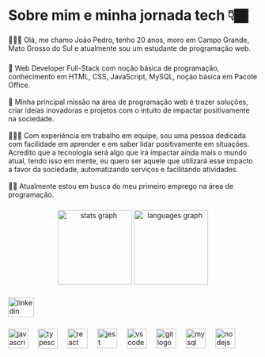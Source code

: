 <h1 align="left">Sobre mim e minha jornada tech 👇🏿</h1>

###

<p align="left">🙋🏽‍♂️ Olá, me chamo João Pedro, tenho 20 anos, moro em Campo Grande, Mato Grosso do Sul e atualmente sou um estudante de programação web.</p>

###

<p align="left">📱 Web Developer Full-Stack com noção básica de programação, conhecimento em HTML, CSS, JavaScript, MySQL, noção básica em Pacote Office.<br><br>🎒 Minha principal missão na área de programação web é trazer soluções, criar ideias inovadoras e projetos com o intuito de impactar positivamente na sociedade.<br><br>👨🏽‍💻 Com experiência em trabalho em equipe, sou uma pessoa dedicada com facilidade em aprender e em saber lidar positivamente em situações. Acredito que a tecnologia será algo que irá impactar ainda mais o mundo atual, tendo isso em mente, eu quero ser aquele que utilizará esse impacto a favor da sociedade, automatizando serviços e facilitando atividades.<br><br>✍🏼 Atualmente estou em busca do meu primeiro emprego na área de programação.</p>

###

<div align="center">
  <img src="https://github-readme-stats.vercel.app/api?username=JoaoPedroC-Dev&hide_title=false&hide_rank=false&show_icons=true&include_all_commits=true&count_private=true&disable_animations=false&theme=dracula&locale=en&hide_border=false&order=1" height="150" alt="stats graph"  />
  <img src="https://github-readme-stats.vercel.app/api/top-langs?username=JoaoPedroC-Dev&locale=en&hide_title=false&layout=compact&card_width=320&langs_count=5&theme=dracula&hide_border=false&order=2" height="150" alt="languages graph"  />
</div>

###

<div align="left">
  <a href="https://www.linkedin.com/in/joaopedrodac/" target="_blank"> <img src="https://raw.githubusercontent.com/maurodesouza/profile-readme-generator/master/src/assets/icons/social/linkedin/default.svg" width="52" height="40" alt="linkedin logo"  /> </a>
</div>

###

<div align="left">
  <img src="https://cdn.jsdelivr.net/gh/devicons/devicon/icons/javascript/javascript-original.svg" height="40" alt="javascript logo"  />
  <img width="12" />
  <img src="https://cdn.jsdelivr.net/gh/devicons/devicon/icons/typescript/typescript-original.svg" height="40" alt="typescript logo"  />
  <img width="12" />
  <img src="https://cdn.jsdelivr.net/gh/devicons/devicon/icons/react/react-original.svg" height="40" alt="react logo"  />
  <img width="12" />
  <img src="https://cdn.jsdelivr.net/gh/devicons/devicon/icons/jest/jest-plain.svg" height="40" alt="jest logo"  />
  <img width="12" />
  <img src="https://cdn.jsdelivr.net/gh/devicons/devicon/icons/vscode/vscode-original.svg" height="40" alt="vscode logo"  />
  <img width="12" />
  <img src="https://cdn.jsdelivr.net/gh/devicons/devicon/icons/git/git-original.svg" height="40" alt="git logo"  />
  <img width="12" />
  <img src="https://cdn.jsdelivr.net/gh/devicons/devicon/icons/mysql/mysql-original.svg" height="40" alt="mysql logo"  />
  <img width="12" />
  <img src="https://cdn.jsdelivr.net/gh/devicons/devicon/icons/nodejs/nodejs-original.svg" height="40" alt="nodejs logo"  />
</div>

###
<!--
**JoaoPedroC-Dev/JoaoPedroC-Dev** is a ✨ _special_ ✨ repository because its `README.md` (this file) appears on your GitHub profile.

Here are some ideas to get you started:

- 🔭 I’m currently working on ...
- 🌱 I’m currently learning ...
- 👯 I’m looking to collaborate on ...
- 🤔 I’m looking for help with ...
- 💬 Ask me about ...
- 📫 How to reach me: ...
- 😄 Pronouns: ...
- ⚡ Fun fact: ...
-->
